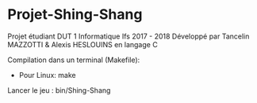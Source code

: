 # Projet-Shing-Shang
Projet étudiant DUT 1 Informatique Ifs 2017 - 2018
Développé par Tancelin MAZZOTTI & Alexis HESLOUINS en langage C

Compilation dans un terminal (Makefile):
- Pour Linux: make

Lancer le jeu : bin/Shing-Shang

